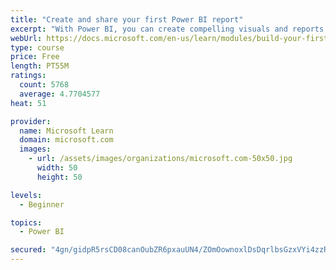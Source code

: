 ```yaml
---
title: "Create and share your first Power BI report"
excerpt: "With Power BI, you can create compelling visuals and reports. In this module, you learn how to use Power BI Desktop to connect to data, build visuals, and create a report that you can share with others in your organization. You then learn how to publish the report to the Power BI service, so that others can see your insights and benefit from your work."
webUrl: https://docs.microsoft.com/en-us/learn/modules/build-your-first-power-bi-report/
type: course
price: Free
length: PT55M
ratings:
  count: 5768
  average: 4.7704577
heat: 51

provider:
  name: Microsoft Learn
  domain: microsoft.com
  images:
    - url: /assets/images/organizations/microsoft.com-50x50.jpg
      width: 50
      height: 50

levels:
  - Beginner

topics:
  - Power BI

secured: "4gn/gidpR5rsCD08canOubZR6pxauUN4/ZOmOownoxlDsDqrlbsGzxVYi4zzRJoiFDR2qUYS4bciWjWAkOG4xwg9CsURX3G7mbkCQ7gsDQ484N96bG4klfWr/FMehYXtFayuAMbIl1lwxz+zshYE1zjlkWsV2fTvFDx9Q9zsQ9RxK2bp+0S6hwx775zvSgoSN+1EF6fc74zkBCPPsAjyzbz/8zmUpT2/wihRFVvhNFzxTutUuMdSkyLH9KJqw9qXpSEjoSqeN2Ig4v+4HYoNBhgfVBUCcSjeawLFUV3crASh227JF7VdDhgO+sdmMo6XF9uspRug1J1DFi8imdlKOVHuYmFDwNmDfDKA5YnEonSk5EOvS5UsHi3PCuCPTY4ronDWmg4FaNSdkTCEkDWKrE6C7cX4NiLTCV0zTelINc4=;CAID1ZZP6cWIi7ukICjtKA=="
---
```


